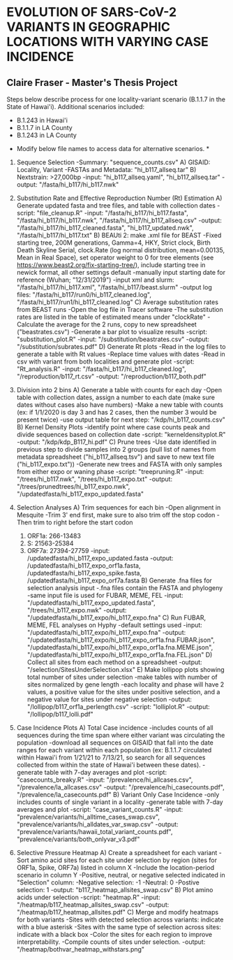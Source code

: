 # EVOLUTION OF SARS-CoV-2 VARIANTS IN GEOGRAPHIC LOCATIONS WITH VARYING CASE INCIDENCE

## Claire Fraser - Master's Thesis Project

Steps below describe process for one locality-variant scenario (B.1.1.7 in the State of Hawai'i). 
Additional scenarios included: 
- B.1.243 in Hawai'i
- B.1.1.7 in LA County
- B.1.243 in LA County

* Modify below file names to access data for alternative scenarios. *

1. Sequence Selection
	-Summary: "sequence_counts.csv"
A) GISAID: Locality, Variant
	-FASTAs and Metadata: "hi_b117_allseq.tar"
B) Nextstrain: >27,000bp
	-input: "hi_b117_allseq.yaml", "hi_b117_allseq.tar"
	-output: "/fasta/hi_b117/hi_b117.nwk"


2. Substitution Rate and Effective Reproduction Number (Rt) Estimation
A) Generate updated fasta and tree files, and table with collection dates
	-script: "file_cleanup.R"
	-input: "/fasta/hi_b117/hi_b117.fasta", "/fasta/hi_b117/hi_b117.nwk", "/fasta/hi_b117/hi_b117_allseq.csv"
	-output: "/fasta/hi_b117/hi_b117_cleaned.fasta", "hi_b117_updated.nwk", "/fasta/hi_b117/hi_b117.txt"
B) BEAUti 2: make .xml file for BEAST
	-Fixed starting tree, 200M generations, Gamma=4, HKY, Strict clock, Birth Death Skyline Serial, clock.Rate (log normal distribution, mean=0.00135, Mean in Real Space), set operator weight to 0 for tree elements (see https://www.beast2.org/fix-starting-tree/), include starting tree in newick format, all other settings default
	-manually input starting date for reference (Wuhan; "12/31/2019")
	-input xml and slurm: "/fasta/hi_b117/hi_b117.xml", "/fasta/hi_b117/beast.slurm"
	-output log files: "/fasta/hi_b117/run0/hi_b117_cleaned.log", "/fasta/hi_b117/run1/hi_b117_cleaned.log"
C) Average substitution rates from BEAST runs
	-Open the log file in Tracer software
	-The substitution rates are listed in the table of estimated means under "clockRate"
	-Calculate the average for the 2 runs, copy to new spreadsheet ("beastrates.csv")
	-Generate a bar plot to visualize results
	-script: "substitution_plot.R"
	-input: "/substitution/beastrates.csv"
	-output: "/substitution/subrates.pdf"
D) Generate Rt plots
	-Read in the log files to generate a table with Rt values
	-Replace time values with dates
	-Read in csv with variant from both localities and generate plot
	-script: "Rt_analysis.R"
	-input: "/fasta/hi_b117/hi_b117_cleaned.log", "/reproduction/b117_rt.csv"
	-output: "/reproduction/b117_both.pdf"


3. Division into 2 bins
A) Generate a table with counts for each day
	-Open table with collection dates, assign a number to each date (make sure dates without cases also have numbers)
	-Make a new table with counts (ex: if 1/1/2020 is day 3 and has 2 cases, then the number 3 would be present twice)
	-use output table for next step: "/kdp/hi_b117_counts.csv"
B) Kernel Density Plots
	-identify point where case counts peak and divide sequences based on collection date
	-script: "kerneldensityplot.R"
	-output: "/kdp/kdp_B117_hi.pdf"
C) Prune trees
	-Use date identified in previous step to divide samples into 2 groups (pull list of names from metadata spreadsheet ("hi_b117_allseq.tsv") and save to new text file ("hi_b117_expo.txt"))
	-Generate new trees and FASTA with only samples from either expo or waning phase
	-script: "treepruning.R"
	-input: "/trees/hi_b117.nwk", "/trees/hi_b117_expo.txt"
	-output: "/trees/prunedtrees/hi_b117_expo.nwk", "/updatedfasta/hi_b117_expo_updated.fasta"
	
	
4. Selection Analyses
A) Trim sequences for each bin
	-Open alignment in Mesquite
	-Trim 3' end first, make sure to also trim off the stop codon
	-Then trim to right before the start codon
	1) ORF1a: 266-13483
	2) S: 21563-25384
	3) ORF7a: 27394-27759
	-input: /updatedfasta/hi_b117_expo_updated.fasta
	-output: /updatedfasta/hi_b117_expo_orf1a.fasta, /updatedfasta/hi_b117_expo_spike.fasta, /updatedfasta/hi_b117_expo_orf7a.fasta
B) Generate .fna files for selection analysis input
	-.fna files contain the FASTA and phylogeny
	-same input file is used for FUBAR, MEME, FEL
	-input: "/updatedfasta/hi_b117_expo_updated.fasta", "/trees/hi_b117_expo.nwk"
	-output: "/updatedfasta/hi_b117_expo/hi_b117_expo.fna"
C) Run FUBAR, MEME, FEL analyses on Hyphy
	-default settings used
	-input: "/updatedfasta/hi_b117_expo/hi_b117_expo.fna"
	-output: "/updatedfasta/hi_b117_expo/hi_b117_expo_orf1a.fna.FUBAR.json", "/updatedfasta/hi_b117_expo/hi_b117_expo_orf1a.fna.MEME.json", "/updatedfasta/hi_b117_expo/hi_b117_expo_orf1a.fna.FEL.json"
D) Collect all sites from each method on a spreadsheet
	-output: "/selection/SitesUnderSelection.xlsx"
E) Make lollipop plots showing total number of sites under selection
	-make tables with number of sites normalized by gene length
	-each locality and phase will have 2 values, a positive value for the sites under positive selection, and a negative value for sites under negative selection
		-output: "/lollipop/b117_orf1a_perlength.csv"
	-script: "lolliplot.R"
		-output: "/lollipop/b117_lolli.pdf"


5. Case Incidence Plots
A) Total Case incidence
	-includes counts of all sequences during the time span where either variant was circulating the population
	-download all sequences on GISAID that fall into the date ranges for each variant within each population (ex: B.1.1.7 circulated within Hawai'i from 1/21/21 to 7/13/21, so search for all sequences collected from within the state of Hawai'i between these dates).
	-generate table with 7-day averages and plot
		-script: "casecounts_breaky.R"
		-input: "/prevalence/hi_allcases.csv", "/prevalence/la_allcases.csv"
		-output: "/prevalence/hi_casecounts.pdf", "/prevalence/la_casecounts.pdf"
B) Variant Only Case Incidence
	-only includes counts of single variant in a locality
	-generate table with 7-day averages and plot
		-script: "case_variant_counts.R"
		-input: "prevalence/variants/hi_alltime_cases_swap.csv", "prevalence/variants/hi_alldates_var_swap.csv"
		-output: "prevalence/variants/hawaii_total_variant_counts.pdf", "prevalence/variants/both_onlyvar_v3.pdf"


6. Selective Pressure Heatmap
A) Create a spreadsheet for each variant
	-Sort amino acid sites for each site under selection by region (sites for ORF1a, Spike, ORF7a) listed in column X
	-Include the location-period scenario in column Y
	-Positive, neutral, or negative selected indicated in "Selection" column:
		-Negative selection: -1
		-Neutral: 0
		-Postive selection: 1
	-output: "b117_heatmap_allsites_swap.csv"
B) Plot amino acids under selection
	-script: "heatmap.R"
	-input: "/heatmap/b117_heatmap_allsites_swap.csv"
	-output: "/heatmap/b117_heatmap_allsites.pdf"
C) Merge and modify heatmaps for both variants
	-Sites with detected selection across variants: indicate with a blue asterisk
	-Sites with the same type of selection across sites: indicate with a black box
	-Color the sites for each region to improve interpretability.
	-Compile counts of sites under selection.
	-output: "/heatmap/bothvar_heatmap_withstars.png"
	

